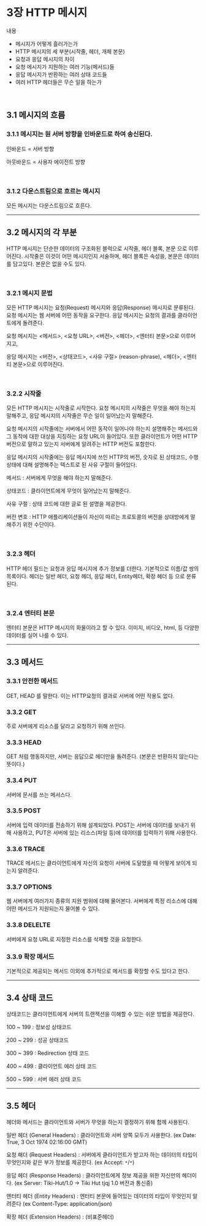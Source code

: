 # 3장 HTTP 메시지

내용

- 메시지가 어떻게 흘러가는가
- HTTP 메시지의 세 부분(시작줄, 헤더, 개체 본문)
- 요청과 응답 메시지의 차이
- 요청 메시지가 지원하는 여러 기능(메서드)들
- 응답 메시지가 반환하는 여러 상태 코드들
- 여러 HTTP 헤더들은 무슨 일을 하는가

</br>

## 3.1 메시지의 흐름

### 3.1.1 메시지는 원 서버 방향을 인바운드로 하여 송신된다.

인바운드 = 서버 방향

아웃바운드 = 사용자 에이전트 방향

</br>

### 3.1.2 다운스트림으로 흐르는 메시지

모든 메시지는 다운스트림으로 흐른다.

<hr>

## 3.2 메시지의 각 부분
HTTP 메시지는 단순한 데이터의 구조화된 블럭으로 시작줄, 헤더 블록, 본문 으로 이루어진다. 시작줄은 이것이 어떤 메시지인지 서술하며, 헤더 블록은 속성을, 본문은 데이터를 담고있다. 본문은 없을 수도 있다.

</br>

### 3.2.1 메시지 문법
모든 HTTP 메시지는 요청(Request) 메시지와 응답(Response) 메시지로 분류된다. 요청 메시지는 웹 서버에 어떤 동작을 요구한다. 응답 메시지는 요청의 결과를 클라이언트에게 돌려준다.

요청 메시지는 <메서드>, <요청 URL>, <버전>, <헤더>, <엔터티 본문>으로 이루어지고, 

응담 메시지는 <버전>, <상태코드>, <사유 구절> (reason-phrase), <헤더>, <엔터티 본문>으로 이루어진다.

</br>

### 3.2.2 시작줄
모든 HTTP 메시지는 시작줄로 시작한다. 요청 메시지의 시작줄은 무엇을 해야 하는지 말해주고, 응답 메시지의 시작줄은 무슨 일이 일어났는지 말해준다.

요청 메시지의 시작줄에는 서버에서 어떤 동작이 일어나야 하는지 설명해주는 메서드와 그 동작에 대한 대상을 지칭하는 요청 URL이 들어있다. 또한 클라이언트가 어떤 HTTP 버전으로 말하고 있는지 서버에게 알려주는 HTTP 버전도 포함한다.

응답 메시지의 시작줄에는 응답 메시지에 쓰인 HTTP의 버전, 숫자로 된 상태코드, 수행 상태에 대해 설명해주는 텍스트로 된 사유 구절이 들어있다.

메서드 : 서버에게 무엇을 해야 하는지 말해준다.

상태코드 : 클라이언트에게 무엇이 일어났는지 말해준다.

사유 구절 : 상태 코드에 대한 글로 된 설명을 제공한다.

버전 변호 : HTTP 애플리케이션들이 자신이 따르는 프로토콜의 버전을 상대방에게 말해주기 위한 수단이다.

</br>

### 3.2.3 헤더
HTTP 헤더 필드는 요청과 응답 메시지에 추가 정보를 더한다. 기본적으로 이름/값 쌍의 목록이다. 
헤더는 일반 헤더, 요청 헤더, 응답 헤더, Entity헤더, 확장 헤더 등 으로 분류된다.

</br>

### 3.2.4 엔터티 본문
엔터티 본문은 HTTP 메시지의 화물이라고 할 수 있다. 이미지, 비디오, html, 등 다양한 데이터를 실어 나를 수 있다.

<hr>

## 3.3 메서드

### 3.3.1 안전한 메서드
GET, HEAD 를 말한다. 이는 HTTP요청의 결과로 서버에 어떤 작용도 없다.

### 3.3.2 GET
주로 서버에게 리소스를 달라고 요청하기 위해 쓰인다.

### 3.3.3 HEAD
GET 처럼 행동하지만, 서버는 응답으로 헤더만을 돌려준다. (본문은 반환하지 않는다는 뜻이다.)

### 3.3.4 PUT
서버에 문서를 쓰는 메서스다. 

### 3.3.5 POST
서버에 입력 데이터를 전송하기 위해 설계되었다. POST는 서버에 데이터를 보내기 위해 사용하고, PUT은 서버에 있는 리소스(파일 등)에 데이터를 입력하기 위해 사용한다.

### 3.3.6 TRACE
TRACE 메서드는 클라이언트에게 자신의 요청이 서버에 도달했을 때 어떻게 보이게 되는지 알려준다. 

### 3.3.7 OPTIONS
웹 서버에게 여러가지 종류의 지원 범위에 대해 물어본다. 서버에게 특정 리소스에 대해 어떤 메서드가 지원되는지 물어볼 수 있다.

### 3.3.8 DELELTE
서버에게 요청 URL로 지정한 리소스를 삭제할 것을 요청한다.

### 3.3.9 확장 메서드
기본적으로 제공되는 메서드 이외에 추가적으로 메서드를 확장할 수도 있다고 한다.

<hr>

## 3.4 상태 코드
상태코드는 클라이언트에게 서버의 트랜잭션을 이해할 수 있는 쉬운 방법을 제공한다.

100 ~ 199 : 정보성 상태코드

200 ~ 299 : 성공 상태코드

300 ~ 399 : Redirection 상태 코드

400 ~ 499 : 클라이언트 에러 상태 코드

500 ~ 599 : 서버 에러 상태 코드

<hr>

## 3.5 헤더

헤더와 메서드는 클라이언트와 서버가 무엇을 하는지 결정하기 위해 함께 사용된다. 

일반 헤더 (General Headers) : 클라이언트와 서버 양쪽 모두가 사용한다. (ex Date: True, 3 Oct 1974 02:16:00 GMT)

요청 해더 (Request Headers) : 서버에게 클라이언트가 받고자 하는 데이터의 타입이 무엇인지와 같은 부가 정보를 제공한다. (ex Accept: `*`/`*`)

응답 헤더 (Response Headers) : 클라이언트에게 정보 제공을 위한 자신만의 헤더이다. (ex Server: Tiki-Hut/1.0 -> Tiki Hut tjqj 1.0 버전과 통신중)

엔터티 헤더 (Entity Headers) : 엔터티 본문에 들어있는 데이터의 타입이 무엇인지 알려준다 (ex Content-Type: application/json)

확장 헤더 (Extension Headers) : (비표준헤더)
